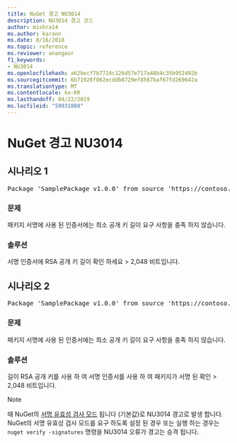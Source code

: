 ```yaml
---
title: NuGet 경고 NU3014
description: NU3014 경고 코드
author: mishra14
ms.author: karann
ms.date: 8/16/2018
ms.topic: reference
ms.reviewer: anangaur
f1_keywords:
- NU3014
ms.openlocfilehash: a62becf7b7724c126d57e717a48b4c35b952492b
ms.sourcegitcommit: 6b71926f062ecddb8729ef8567baf67fd269642a
ms.translationtype: MT
ms.contentlocale: ko-KR
ms.lasthandoff: 04/22/2019
ms.locfileid: "59931880"
---
```

# <a name="nuget-warning-nu3014"></a>NuGet 경고 NU3014

## <a name="scenario-1"></a>시나리오 1

<pre>Package 'SamplePackage v1.0.0' from source 'https://contoso.com/index.json': The signing certificate does not meet a minimum public key length requirement.</pre>

### <a name="issue"></a>문제

패키지 서명에 사용 된 인증서에는 최소 공개 키 길이 요구 사항을 충족 하지 않습니다.


### <a name="solution"></a>솔루션

서명 인증서에 RSA 공개 키 길이 확인 하세요 > 2,048 비트입니다.



## <a name="scenario-2"></a>시나리오 2

<pre>Package 'SamplePackage v1.0.0' from source 'https://contoso.com/index.json': The primary signature's certificate does not meet a minimum public key length requirement.</pre>

### <a name="issue"></a>문제

패키지 서명에 사용 된 인증서에는 최소 공개 키 길이 요구 사항을 충족 하지 않습니다.


### <a name="solution"></a>솔루션

길이 RSA 공개 키를 사용 하 여 서명 인증서를 사용 하 여 패키지가 서명 된 확인 > 2,048 비트입니다.


> [!Note]
> 때 NuGet의 [서명 유효성 검사 모드](https://docs.microsoft.com/en-us/nuget/consume-packages/installing-signed-packages#configure-package-signature-requirements) 됩니다 (기본값)로 NU3014 경고로 발생 합니다. NuGet의 서명 유효성 검사 모드를 요구 하도록 설정 된 경우 또는 실행 하는 경우는 `nuget verify -signatures` 명령을 NU3014 오류가 경고는 승격 됩니다. 
